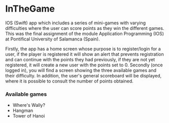 # InTheGame

IOS (Swift) app which includes a series of mini-games with varying difficulties where the user can score points as they win the different games. This was the final assignment of the module Application Programming (IOS) at Pontifical University of Salamanca (Spain).

Firstly, the app has a home screen whose purpose is to register/login for a user, if the player is registered it will show an alert that prevents registration and can continue with the points they had previously, if they are not yet registered, it will create a new user with the points set to 0.
Secondly (once logged in), you will find a screen showing the three available games and their difficulty. In addition, the user's general scoreboard will be displayed, where it is possible to consult the number of points obtained.

### Available games
- Where's Wally?
- Hangman
- Tower of Hanoi
